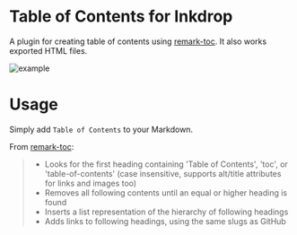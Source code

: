 # Table of Contents for Inkdrop

A plugin for creating table of contents using [remark-toc](https://github.com/remarkjs/remark-toc).
It also works exported HTML files.

![example](https://raw.githubusercontent.com/inkdropapp/inkdrop-toc/docs/example.png)

# Usage

Simply add `Table of Contents` to your Markdown.

From [remark-toc](https://github.com/remarkjs/remark-toc):

> * Looks for the first heading containing 'Table of Contents', 'toc', or 'table-of-contents' (case insensitive, supports alt/title attributes for links and images too)
> * Removes all following contents until an equal or higher heading is found
> * Inserts a list representation of the hierarchy of following headings
> * Adds links to following headings, using the same slugs as GitHub
